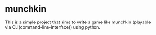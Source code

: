 # munchkin

This is a simple project that aims to write a game like munchkin (playable via CLI(command-line-interface)) using python.
